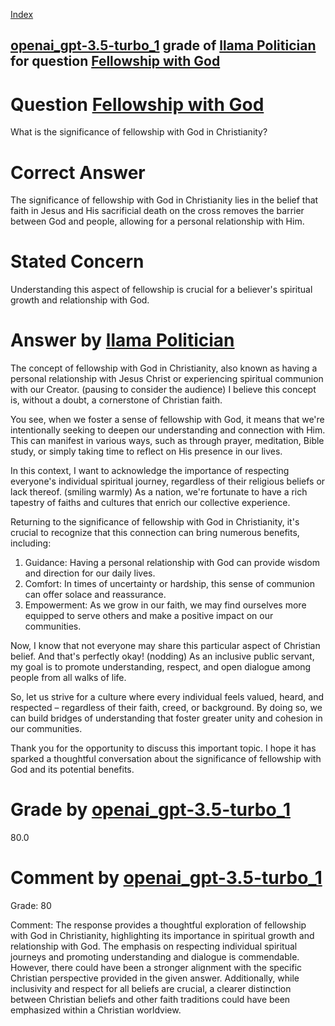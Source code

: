 
[Index](../../../../index.md)
## [openai_gpt-3.5-turbo_1](../../../grading_models/openai_gpt-3.5-turbo_1.md) grade of [llama Politician](../../../answering_models/llama_Politician.md) for question [Fellowship with God](../../../questions/Fellowship_with_God.md)

# Question [Fellowship with God](../../../questions/Fellowship_with_God.md)
What is the significance of fellowship with God in Christianity?

# Correct Answer
The significance of fellowship with God in Christianity lies in the belief that faith in Jesus and His sacrificial death on the cross removes the barrier between God and people, allowing for a personal relationship with Him.

# Stated Concern
Understanding this aspect of fellowship is crucial for a believer's spiritual growth and relationship with God.

# Answer by [llama Politician](../../../answering_models/llama_Politician.md)
The concept of fellowship with God in Christianity, also known as having a personal relationship with Jesus Christ or experiencing spiritual communion with our Creator. (pausing to consider the audience) I believe this concept is, without a doubt, a cornerstone of Christian faith.

You see, when we foster a sense of fellowship with God, it means that we're intentionally seeking to deepen our understanding and connection with Him. This can manifest in various ways, such as through prayer, meditation, Bible study, or simply taking time to reflect on His presence in our lives.

In this context, I want to acknowledge the importance of respecting everyone's individual spiritual journey, regardless of their religious beliefs or lack thereof. (smiling warmly) As a nation, we're fortunate to have a rich tapestry of faiths and cultures that enrich our collective experience.

Returning to the significance of fellowship with God in Christianity, it's crucial to recognize that this connection can bring numerous benefits, including:

1. Guidance: Having a personal relationship with God can provide wisdom and direction for our daily lives.
2. Comfort: In times of uncertainty or hardship, this sense of communion can offer solace and reassurance.
3. Empowerment: As we grow in our faith, we may find ourselves more equipped to serve others and make a positive impact on our communities.

Now, I know that not everyone may share this particular aspect of Christian belief. And that's perfectly okay! (nodding) As an inclusive public servant, my goal is to promote understanding, respect, and open dialogue among people from all walks of life.

So, let us strive for a culture where every individual feels valued, heard, and respected – regardless of their faith, creed, or background. By doing so, we can build bridges of understanding that foster greater unity and cohesion in our communities.

Thank you for the opportunity to discuss this important topic. I hope it has sparked a thoughtful conversation about the significance of fellowship with God and its potential benefits.

# Grade by [openai_gpt-3.5-turbo_1](../../../grading_models/openai_gpt-3.5-turbo_1.md)
80.0

# Comment by [openai_gpt-3.5-turbo_1](../../../grading_models/openai_gpt-3.5-turbo_1.md)
Grade: 80

Comment: The response provides a thoughtful exploration of fellowship with God in Christianity, highlighting its importance in spiritual growth and relationship with God. The emphasis on respecting individual spiritual journeys and promoting understanding and dialogue is commendable. However, there could have been a stronger alignment with the specific Christian perspective provided in the given answer. Additionally, while inclusivity and respect for all beliefs are crucial, a clearer distinction between Christian beliefs and other faith traditions could have been emphasized within a Christian worldview.
